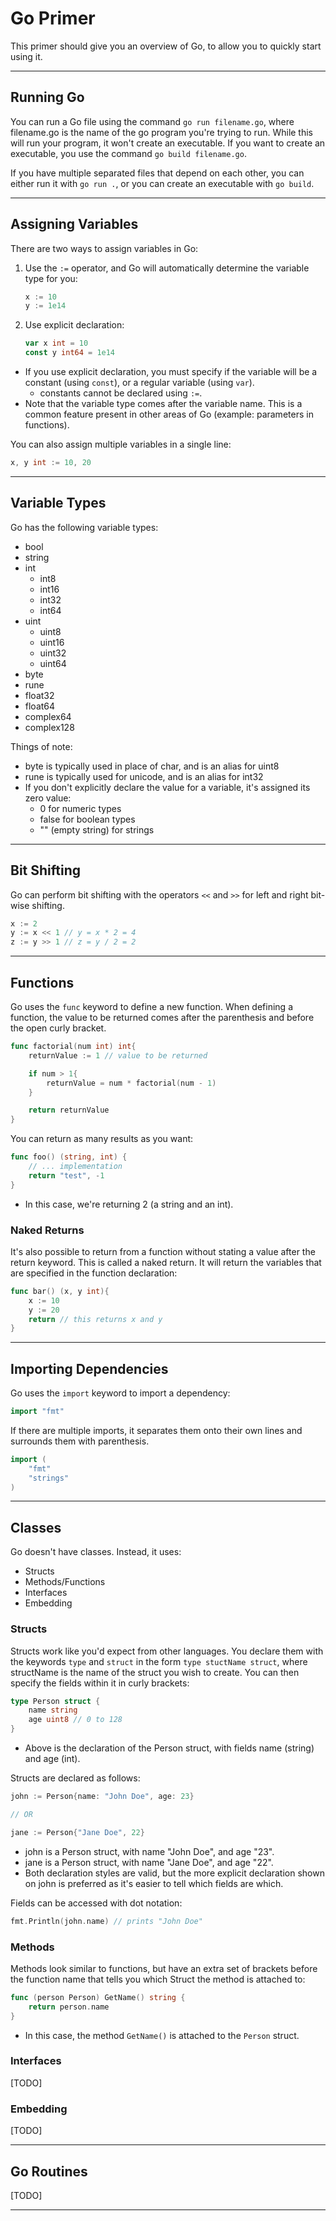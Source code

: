 Go Primer
=========

This primer should give you an overview of Go, to allow you to quickly start
using it.

---

Running Go
----------

You can run a Go file using the command `go run filename.go`, where filename.go
is the name of the go program you're trying to run.  While this will run your
program, it won't create an executable.  If you want to create an executable,
you use the command `go build filename.go`.

If you have multiple separated files that depend on each other, you can either
run it with `go run .`, or you can create an executable with `go build`.

---

Assigning Variables
-------------------

There are two ways to assign variables in Go:

1. Use the `:=` operator, and Go will automatically determine the variable
type for you:

    ```go
    x := 10
    y := 1e14
    ```

2. Use explicit declaration:

    ```go
    var x int = 10
    const y int64 = 1e14
    ```

- If you use explicit declaration, you must specify if the variable will be a
constant (using `const`), or a regular variable (using `var`).
  - constants cannot be declared using `:=`.
- Note that the variable type comes after the variable name.  This is a common
feature present in other areas of Go (example: parameters in functions).

You can also assign multiple variables in a single line:

```go
x, y int := 10, 20
```

---

Variable Types
--------------

Go has the following variable types:

- bool
- string
- int
  - int8
  - int16
  - int32
  - int64
- uint
  - uint8
  - uint16
  - uint32
  - uint64
- byte
- rune
- float32
- float64
- complex64
- complex128

Things of note:

- byte is typically used in place of char, and is an alias for uint8
- rune is typically used for unicode, and is an alias for int32
- If you don't explicitly declare the value for a variable, it's assigned
its zero value:
  - 0 for numeric types
  - false for boolean types
  - "" (empty string) for strings

---

Bit Shifting
------------

Go can perform bit shifting with the operators `<<` and `>>` for left and right
bit-wise shifting.

```go
x := 2
y := x << 1 // y = x * 2 = 4
z := y >> 1 // z = y / 2 = 2
```

---

Functions
---------

Go uses the `func` keyword to define a new function.  When defining a function,
the value to be returned comes after the parenthesis and before the open curly
bracket.

```go
func factorial(num int) int{
    returnValue := 1 // value to be returned

    if num > 1{
        returnValue = num * factorial(num - 1)
    }

    return returnValue
}
```

You can return as many results as you want:

```go
func foo() (string, int) {
    // ... implementation
    return "test", -1
}
```

- In this case, we're returning 2 (a string and an int).

### Naked Returns

It's also possible to return from a function without stating a value after the
return keyword.  This is called a naked return.  It will return the variables
that are specified in the function declaration:

```go
func bar() (x, y int){
    x := 10
    y := 20
    return // this returns x and y
}
```

---

Importing Dependencies
----------------------

Go uses the `import` keyword to import a dependency:

```go
import "fmt"
```

If there are multiple imports, it separates them onto their own lines and
surrounds them with parenthesis.

```go
import (
    "fmt"
    "strings"
)
```

---

Classes
-------

Go doesn't have classes.  Instead, it uses:

- Structs
- Methods/Functions
- Interfaces
- Embedding

### Structs

Structs work like you'd expect from other languages.  You declare them with
the keywords `type` and `struct` in the form `type stuctName struct`, where
structName is the name of the struct you wish to create.  You can then specify
the fields within it in curly brackets:

```go
type Person struct {
    name string
    age uint8 // 0 to 128
}
```

- Above is the declaration of the Person struct, with fields name (string) and
age (int).

Structs are declared as follows:

```go
john := Person{name: "John Doe", age: 23}

// OR

jane := Person{"Jane Doe", 22}
```

- john is a Person struct, with name "John Doe", and age "23".
- jane is a Person struct, with name "Jane Doe", and age "22".
- Both declaration styles are valid, but the more explicit declaration shown
on john is preferred as it's easier to tell which fields are which.

Fields can be accessed with dot notation:

```go
fmt.Println(john.name) // prints "John Doe"
```

### Methods

Methods look similar to functions, but have an extra set of brackets before
the function name that tells you which Struct the method is attached to:

```go
func (person Person) GetName() string {
    return person.name
}
```

- In this case, the method `GetName()` is attached to the `Person` struct.

### Interfaces

[TODO]

### Embedding

[TODO]

---

Go Routines
-----------

[TODO]

---
